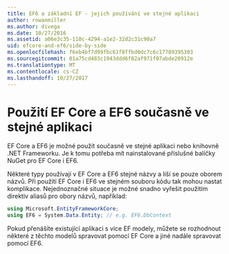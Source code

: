 ```yaml
---
title: EF6 a základní EF - jejich používání ve stejné aplikaci
author: rowanmiller
ms.author: divega
ms.date: 10/27/2016
ms.assetid: a06e3c35-110c-4294-a1e2-32d2c31c90a7
uid: efcore-and-ef6/side-by-side
ms.openlocfilehash: f6eb4bf7d99fbc61f8ffbd0dc7c6c17789395303
ms.sourcegitcommit: 01a75cd483c1943ddd6f82af971f07abde20912e
ms.translationtype: MT
ms.contentlocale: cs-CZ
ms.lasthandoff: 10/27/2017
---
```

# <a name="using-ef-core-and-ef6-in-the-same-application"></a>Použití EF Core a EF6 současně ve stejné aplikaci

EF Core a EF6 je možné použít současně ve stejné aplikaci nebo knihovně .NET Frameworku. Je k tomu potřeba mít nainstalované příslušné balíčky NuGet pro EF Core i EF6. 

Některé typy používají v EF Core a EF6 stejné názvy a liší se pouze oborem názvů. Při použítí EF Core i EF6 ve stejném souboru kódu tak mohou nastat komplikace. Nejednoznačné situace je možné snadno vyřešit použitím direktiv aliasů pro obory názvů, například:

``` csharp
using Microsoft.EntityFrameworkCore;
using EF6 = System.Data.Entity; // e.g. EF6.DbContext
```

Pokud přenášíte existující aplikaci s více EF modely, můžete se rozhodnout některé z těchto modelů spravovat pomocí EF Core a jiné nadále spravovat pomocí EF6.
